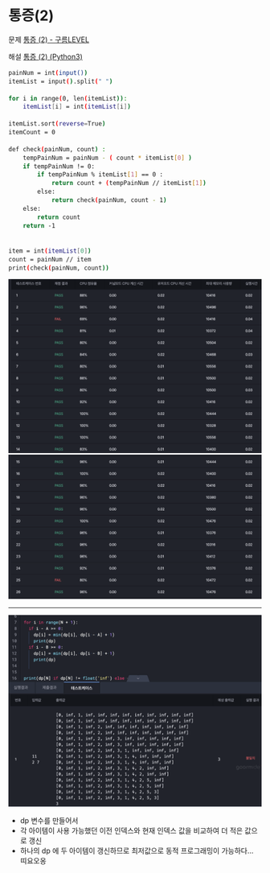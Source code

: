 # 통증(2)

문제
[통증 (2) - 구름LEVEL](https://level.goorm.io/exam/195693/통증-2/quiz/1)

해설
[통증 (2) (Python3)](https://www.notion.so/2-Python3-dbb4f6f133344584b317c1ee60a697cb?pvs=21)


```bash
painNum = int(input())
itemList = input().split(" ")

for i in range(0, len(itemList)):
	itemList[i] = int(itemList[i])

itemList.sort(reverse=True)
itemCount = 0

def check(painNum, count) :
	tempPainNum = painNum - ( count * itemList[0] ) 
	if tempPainNum != 0:
		if tempPainNum % itemList[1] == 0 :
			return count + (tempPainNum // itemList[1])
		else:
			return check(painNum, count - 1)
	else:
		return count
	return -1
		
	
item = int(itemList[0])
count = painNum // item
print(check(painNum, count))
```

![Untitled](../resources/20230829/Untitled%20(1).png)
![Untitled](../resources/20230829/Untitled%20(2).png)

---
![Untitled](../resources/20230829/Untitled%20(3).png)


- dp 변수를 만들어서
- 각 아이템이 사용 가능했던 이전 인덱스와 현재 인덱스 값을 비교하여 더 적은 값으로 갱신
- 하나의 dp 에 두 아이템이 갱신하므로 최저값으로 동적 프로그래밍이 가능하다… 띠요오옹
